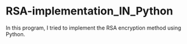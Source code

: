 # RSA-implementation_IN_Python
In this program, I tried to implement the RSA encryption method using Python.
